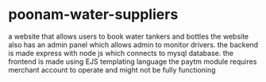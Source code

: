 # poonam-water-suppliers
a website that allows users to book water tankers and bottles
the website also has an admin panel which allows admin to monitor drivers.
the backend is made express with node js which connects to mysql database.
the frontend is made using EJS templating language
the paytm module requires merchant account to operate and might not be fully functioning
